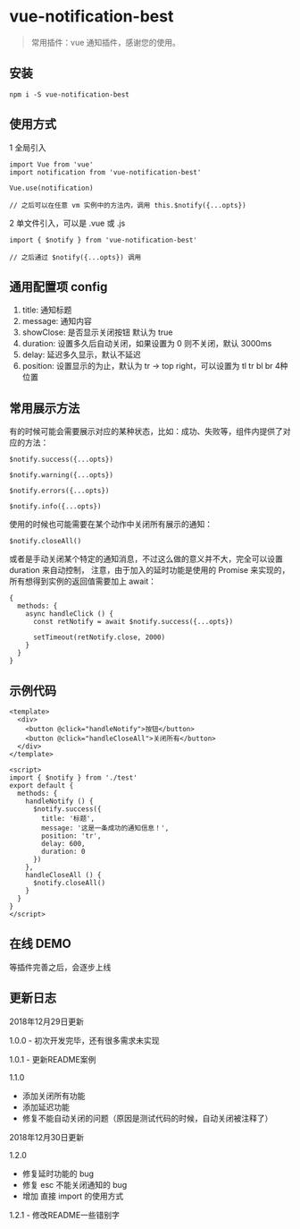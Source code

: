# vue-notification-best

> 常用插件：vue 通知插件，感谢您的使用。

## 安装

```
npm i -S vue-notification-best
```

## 使用方式

1 全局引入

```
import Vue from 'vue'
import notification from 'vue-notification-best'

Vue.use(notification)

// 之后可以在任意 vm 实例中的方法内，调用 this.$notify({...opts})
```

2 单文件引入，可以是 .vue 或 .js

```
import { $notify } from 'vue-notification-best'

// 之后通过 $notify({...opts}) 调用
```

## 通用配置项 config

1. title: 通知标题
2. message: 通知内容
3. showClose: 是否显示关闭按钮 默认为 true
4. duration: 设置多久后自动关闭，如果设置为 0 则不关闭，默认 3000ms
5. delay: 延迟多久显示，默认不延迟
6. position: 设置显示的为止，默认为 tr -> top right，可以设置为 tl tr bl br 4种位置


## 常用展示方法

有的时候可能会需要展示对应的某种状态，比如：成功、失败等，组件内提供了对应的方法：

```
$notify.success({...opts})

$notify.warning({...opts})

$notify.errors({...opts})

$notify.info({...opts})
```

使用的时候也可能需要在某个动作中关闭所有展示的通知：

```
$notify.closeAll()
```

或者是手动关闭某个特定的通知消息，不过这么做的意义并不大，完全可以设置 duration 来自动控制，
注意，由于加入的延时功能是使用的 Promise 来实现的，所有想得到实例的返回值需要加上 await：

```
{
  methods: {
    async handleClick () {
      const retNotify = await $notify.success({...opts})

      setTimeout(retNotify.close, 2000)
    }
  }
}
```

## 示例代码

```
<template>
  <div>
    <button @click="handleNotify">按钮</button>
    <button @click="handleCloseAll">关闭所有</button>
  </div>
</template>

<script>
import { $notify } from './test'
export default {
  methods: {
    handleNotify () {
      $notify.success({
        title: '标题',
        message: '这是一条成功的通知信息！',
        position: 'tr',
        delay: 600,
        duration: 0
      })
    },
    handleCloseAll () {
      $notify.closeAll()
    }
  }
}
</script>
```

## 在线 DEMO

等插件完善之后，会逐步上线


## 更新日志

2018年12月29日更新

1.0.0 - 初次开发完毕，还有很多需求未实现

1.0.1 - 更新README案例

1.1.0 
  - 添加关闭所有功能
  - 添加延迟功能
  - 修复不能自动关闭的问题（原因是测试代码的时候，自动关闭被注释了）


2018年12月30日更新

1.2.0
  - 修复延时功能的 bug
  - 修复 esc 不能关闭通知的 bug
  - 增加 直接 import 的使用方式

1.2.1 - 修改README一些错别字
